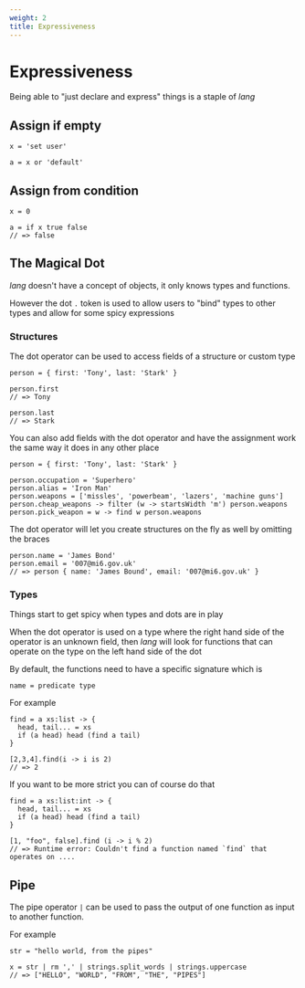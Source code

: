 ```yaml
---
weight: 2
title: Expressiveness
---
```


# Expressiveness

Being able to "just declare and express" things is a staple of _lang_

## Assign if empty

```
x = 'set user'

a = x or 'default'
```

## Assign from condition

```
x = 0 

a = if x true false
// => false
```


## The Magical Dot

_lang_ doesn't have a concept of objects, it only knows types and functions.

However the dot `.` token is used to allow users to "bind" types to other types
and allow for some spicy expressions

### Structures

The dot operator can be used to access fields of a structure or custom type

```
person = { first: 'Tony', last: 'Stark' }

person.first
// => Tony

person.last
// => Stark
```

You can also add fields with the dot operator and have the assignment work the
same way it does in any other place

```
person = { first: 'Tony', last: 'Stark' }

person.occupation = 'Superhero'
person.alias = 'Iron Man'
person.weapons = ['missles', 'powerbeam', 'lazers', 'machine guns']
person.cheap_weapons -> filter (w -> startsWidth 'm') person.weapons
person.pick_weapon = w -> find w person.weapons
```

The dot operator will let you create structures on the fly as well by omitting
the braces

```
person.name = 'James Bond'
person.email = '007@mi6.gov.uk'
// => person { name: 'James Bound', email: '007@mi6.gov.uk' }
```

### Types
Things start to get spicy when types and dots are in play

When the dot operator is used on a type where the right hand side of the
operator is an unknown field, then _lang_ will look for functions that can
operate on the type on the left hand side of the dot

By default, the functions need to have a specific signature which is

`name = predicate type`

For example

```
find = a xs:list -> {
  head, tail... = xs
  if (a head) head (find a tail)
}

[2,3,4].find(i -> i is 2)
// => 2
```

If you want to be more strict you can of course do that

```
find = a xs:list:int -> {
  head, tail... = xs
  if (a head) head (find a tail)
}

[1, "foo", false].find (i -> i % 2)
// => Runtime error: Couldn't find a function named `find` that operates on ....
```

## Pipe

The pipe operator `|` can be used to pass the output of one function as input to
another function.

For example 

```
str = "hello world, from the pipes"

x = str | rm ',' | strings.split_words | strings.uppercase
// => ["HELLO", "WORLD", "FROM", "THE", "PIPES"]
```


